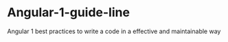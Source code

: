 # Angular-1-guide-line
Angular 1 best practices to write a code in a effective and maintainable way
